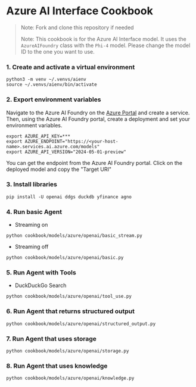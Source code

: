 # Azure AI Interface Cookbook

> Note: Fork and clone this repository if needed
>
> Note: This cookbook is for the Azure AI Interface model. It uses the `AzureAIFoundry` class with the `Phi-4` model. Please change the model ID to the one you want to use.

### 1. Create and activate a virtual environment

```shell
python3 -m venv ~/.venvs/aienv
source ~/.venvs/aienv/bin/activate
```

### 2. Export environment variables

Navigate to the Azure AI Foundry on the [Azure Portal](https://portal.azure.com/) and create a service. Then, using the Azure AI Foundry portal, create a deployment and set your environment variables.

```shell
export AZURE_API_KEY=***
export AZURE_ENDPOINT="https://<your-host-name>.services.ai.azure.com/models"
export AZURE_API_VERSION="2024-05-01-preview"
```

You can get the endpoint from the Azure AI Foundry portal. Click on the deployed model and copy the "Target URI"

### 3. Install libraries

```shell
pip install -U openai ddgs duckdb yfinance agno
```

### 4. Run basic Agent

- Streaming on

```shell
python cookbook/models/azure/openai/basic_stream.py
```

- Streaming off

```shell
python cookbook/models/azure/openai/basic.py
```

### 5. Run Agent with Tools

- DuckDuckGo Search

```shell
python cookbook/models/azure/openai/tool_use.py
```

### 6. Run Agent that returns structured output

```shell
python cookbook/models/azure/openai/structured_output.py
```

### 7. Run Agent that uses storage

```shell
python cookbook/models/azure/openai/storage.py
```

### 8. Run Agent that uses knowledge

```shell
python cookbook/models/azure/openai/knowledge.py
```
